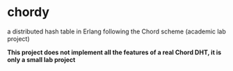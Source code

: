 chordy
======

a distributed hash table in Erlang following the Chord scheme (academic lab project)

**This project does not implement all the features of a real Chord DHT, it is only a small lab project**